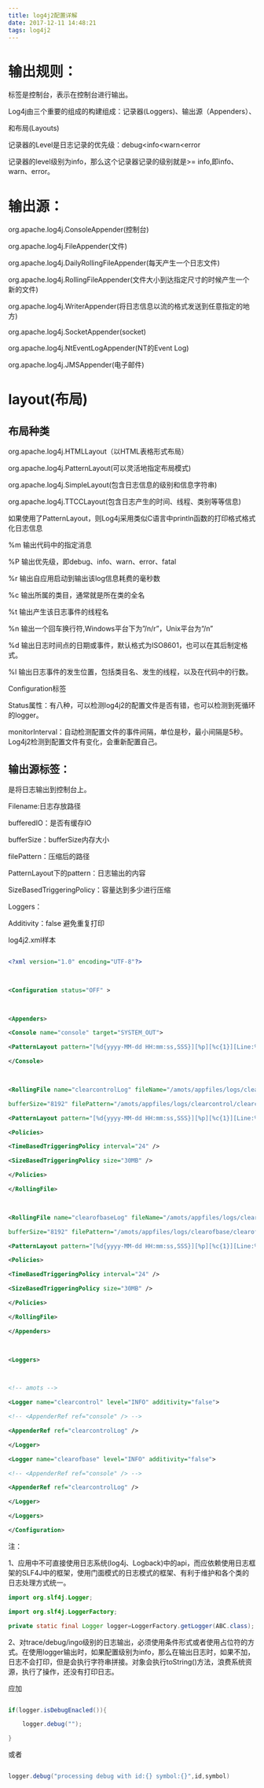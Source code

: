 ```yaml
---
title: log4j2配置详解
date: 2017-12-11 14:48:21
tags: log4j2
---
```


# 输出规则：

<console>标签是控制台，表示在控制台进行输出。

Log4j由三个重要的组成的构建组成：记录器(Loggers)、输出源（Appenders）、

和布局(Layouts)

 

记录器的Level是日志记录的优先级：debug<info<warn<error

记录器的level级别为info，那么这个记录器记录的级别就是>= info,即info、warn、error。

 

# 输出源：

org.apache.log4j.ConsoleAppender(控制台)

org.apache.log4j.FileAppender(文件)

org.apache.log4j.DailyRollingFileAppender(每天产生一个日志文件)

org.apache.log4j.RollingFileAppender(文件大小到达指定尺寸的时候产生一个新的文件)

org.apache.log4j.WriterAppender(将日志信息以流的格式发送到任意指定的地方)

org.apache.log4j.SocketAppender(socket)

org.apache.log4j.NtEventLogAppender(NT的Event Log)

org.apache.log4j.JMSAppender(电子邮件)

 

# layout(布局)

## 布局种类
org.apache.log4j.HTMLLayout（以HTML表格形式布局）

org.apache.log4j.PatternLayout(可以灵活地指定布局模式)

org.apache.log4j.SimpleLayout(包含日志信息的级别和信息字符串)

org.apache.log4j.TTCCLayout(包含日志产生的时间、线程、类别等等信息)

 

如果使用了PatternLayout，则Log4j采用类似C语言中println函数的打印格式格式化日志信息

%m 输出代码中的指定消息

%P 输出优先级，即debug、info、warn、error、fatal

%r 输出自应用启动到输出该log信息耗费的毫秒数

%c 输出所属的类目，通常就是所在类的全名

%t 输出产生该日志事件的线程名

%n 输出一个回车换行符,Windows平台下为”/n/r”，Unix平台为“/n”

%d 输出日志时间点的日期或事件，默认格式为ISO8601，也可以在其后制定格式。

%l 输出日志事件的发生位置，包括类目名、发生的线程，以及在代码中的行数。

 

Configuration标签

Status属性：有八种，可以检测log4j2的配置文件是否有错，也可以检测到死循环的logger。

monitorInterval：自动检测配置文件的事件间隔，单位是秒，最小间隔是5秒。Log4j2检测到配置文件有变化，会重新配置自己。

## 输出源标签：

<console>是将日志输出到控制台上。

<RollingFile>

Filename:日志存放路径

bufferedIO：是否有缓存IO

bufferSize：bufferSize内存大小

filePattern：压缩后的路径

PatternLayout下的pattern：日志输出的内容

SizeBasedTriggeringPolicy：容量达到多少进行压缩

Loggers：

Additivity：false 避免重复打印

 

log4j2.xml样本
``` xml

<?xml version="1.0" encoding="UTF-8"?>

 

<Configuration status="OFF" >

 

<Appenders>

<Console name="console" target="SYSTEM_OUT">

<PatternLayout pattern="[%d{yyyy-MM-dd HH:mm:ss,SSS}][%p][%c{1}][Line:%L] %m%n" />

</Console>

 

<RollingFile name="clearcontrolLog" fileName="/amots/appfiles/logs/clearcontrol/clearcontrolLog.log" bufferedIO="true"

bufferSize="8192" filePattern="/amots/appfiles/logs/clearcontrol/clearcontrolLog-%d{yyyy-MM-dd-HH}-%i.log.gz">

<PatternLayout pattern="[%d{yyyy-MM-dd HH:mm:ss,SSS}][%p][%c{1}][Line:%L] %m%n" />

<Policies>

<TimeBasedTriggeringPolicy interval="24" />

<SizeBasedTriggeringPolicy size="30MB" />

</Policies>

</RollingFile>

 

<RollingFile name="clearofbaseLog" fileName="/amots/appfiles/logs/clearofbase/clearofbaseLog.log" bufferedIO="true"

bufferSize="8192" filePattern="/amots/appfiles/logs/clearofbase/clearofbaseLog-%d{yyyy-MM-dd-HH}-%i.log.gz">

<PatternLayout pattern="[%d{yyyy-MM-dd HH:mm:ss,SSS}][%p][%c{1}][Line:%L] %m%n" />

<Policies>

<TimeBasedTriggeringPolicy interval="24" />

<SizeBasedTriggeringPolicy size="30MB" />

</Policies>

</RollingFile>

</Appenders>

 

<Loggers>

 

<!-- amots -->

<Logger name="clearcontrol" level="INFO" additivity="false">

<!-- <AppenderRef ref="console" /> -->

<AppenderRef ref="clearcontrolLog" />

</Logger>

<Logger name="clearofbase" level="INFO" additivity="false">

<!-- <AppenderRef ref="console" /> -->

<AppenderRef ref="clearcontrolLog" />

</Logger>

</Loggers>

</Configuration>

```
 

注：

1、应用中不可直接使用日志系统(log4j、Logback)中的api，而应依赖使用日志框架的SLF4J中的框架，使用门面模式的日志模式的框架、有利于维护和各个类的日志处理方式统一。

``` java
import org.slf4j.Logger;

import org.slf4j.LoggerFactory;

private static final Logger logger=LoggerFactory.getLogger(ABC.class);

```

2、对trace/debug/ingo级别的日志输出，必须使用条件形式或者使用占位符的方式。在使用logger输出时，如果配置级别为info，那么在输出日志时，如果不加，日志不会打印，但是会执行字符串拼接。对象会执行toString()方法，浪费系统资源，执行了操作，还没有打印日志。

应加
``` java

if(logger.isDebugEnacled()){

    logger.debug("");

}

```
或者
```java

logger.debug("processing debug with id:{} symbol:{}",id,symbol)

```